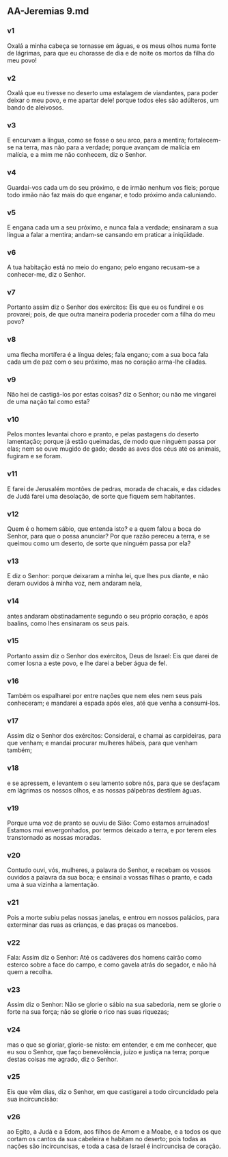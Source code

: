 ## AA-Jeremias 9.md
### v1
 Oxalá a minha cabeça se tornasse em águas, e os meus olhos numa fonte de lágrimas, para que eu chorasse de dia e de noite os mortos da filha do meu povo!
### v2
 Oxalá que eu tivesse no deserto uma estalagem de viandantes, para poder deixar o meu povo, e me apartar dele! porque todos eles são adúlteros, um bando de aleivosos.
### v3
 E encurvam a língua, como se fosse o seu arco, para a mentira; fortalecem-se na terra, mas não para a verdade; porque avançam de malícia em malícia, e a mim me não conhecem, diz o Senhor.
### v4
 Guardai-vos cada um do seu próximo, e de irmão nenhum vos fieis; porque todo irmão não faz mais do que enganar, e todo próximo anda caluniando.
### v5
 E engana cada um a seu próximo, e nunca fala a verdade; ensinaram a sua língua a falar a mentira; andam-se cansando em praticar a iniqüidade.
### v6
 A tua habitação está no meio do engano; pelo engano recusam-se a conhecer-me, diz o Senhor.
### v7
 Portanto assim diz o Senhor dos exércitos: Eis que eu os fundirei e os provarei; pois, de que outra maneira poderia proceder com a filha do meu povo?
### v8
 uma flecha mortífera é a língua deles; fala engano; com a sua boca fala cada um de paz com o seu próximo, mas no coração arma-lhe ciladas.
### v9
 Não hei de castigá-los por estas coisas? diz o Senhor; ou não me vingarei de uma nação tal como esta?
### v10
 Pelos montes levantai choro e pranto, e pelas pastagens do deserto lamentação; porque já estão queimadas, de modo que ninguém passa por elas; nem se ouve mugido de gado; desde as aves dos céus até os animais, fugiram e se foram.
### v11
 E farei de Jerusalém montões de pedras, morada de chacais, e das cidades de Judá farei uma desolação, de sorte que fiquem sem habitantes.
### v12
 Quem é o homem sábio, que entenda isto? e a quem falou a boca do Senhor, para que o possa anunciar? Por que razão pereceu a terra, e se queimou como um deserto, de sorte que ninguém passa por ela?
### v13
 E diz o Senhor: porque deixaram a minha lei, que lhes pus diante, e não deram ouvidos à minha voz, nem andaram nela,
### v14
 antes andaram obstinadamente segundo o seu próprio coração, e após baalins, como lhes ensinaram os seus pais.
### v15
 Portanto assim diz o Senhor dos exércitos, Deus de Israel: Eis que darei de comer losna a este povo, e lhe darei a beber água de fel.
### v16
 Também os espalharei por entre nações que nem eles nem seus pais conheceram; e mandarei a espada após eles, até que venha a consumi-los.
### v17
 Assim diz o Senhor dos exércitos: Considerai, e chamai as carpideiras, para que venham; e mandai procurar mulheres hábeis, para que venham também;
### v18
 e se apressem, e levantem o seu lamento sobre nós, para que se desfaçam em lágrimas os nossos olhos, e as nossas pálpebras destilem águas.
### v19
 Porque uma voz de pranto se ouviu de Sião: Como estamos arruinados! Estamos mui envergonhados, por termos deixado a terra, e por terem eles transtornado as nossas moradas.
### v20
 Contudo ouvi, vós, mulheres, a palavra do Senhor, e recebam os vossos ouvidos a palavra da sua boca; e ensinai a vossas filhas o pranto, e cada uma à sua vizinha a lamentação.
### v21
 Pois a morte subiu pelas nossas janelas, e entrou em nossos palácios, para exterminar das ruas as crianças, e das praças os mancebos.
### v22
 Fala: Assim diz o Senhor: Até os cadáveres dos homens cairão como esterco sobre a face do campo, e como gavela atrás do segador, e não há quem a recolha.
### v23
 Assim diz o Senhor: Não se glorie o sábio na sua sabedoria, nem se glorie o forte na sua força; não se glorie o rico nas suas riquezas;
### v24
 mas o que se gloriar, glorie-se nisto: em entender, e em me conhecer, que eu sou o Senhor, que faço benevolência, juízo e justiça na terra; porque destas coisas me agrado, diz o Senhor.
### v25
 Eis que vêm dias, diz o Senhor, em que castigarei a todo circuncidado pela sua incircuncisão:
### v26
 ao Egito, a Judá e a Edom, aos filhos de Amom e a Moabe, e a todos os que cortam os cantos da sua cabeleira e habitam no deserto; pois todas as nações são incircuncisas, e toda a casa de Israel é incircuncisa de coração.

